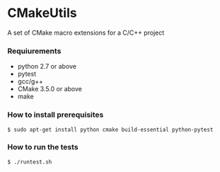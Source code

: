# CMakeUtils

A set of CMake macro extensions for a C/C++ project

### Requiurements

- python 2.7 or above
- pytest
- gcc/g++
- CMake 3.5.0 or above
- make

### How to install prerequisites

    $ sudo apt-get install python cmake build-essential python-pytest

### How to run the tests

    $ ./runtest.sh
